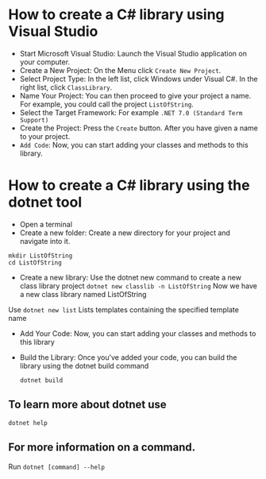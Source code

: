 # How to create a C# library using Visual Studio

- Start Microsoft Visual Studio: Launch the Visual Studio application on your computer.
- Create a New Project: On the Menu click `Create New Project`.
- Select Project Type: In the left list, click Windows under Visual C#. In the right list, click `ClassLibrary`.
- Name Your Project: You can then proceed to give your project a name. For example, you could call the project `ListOfString`.
- Select the Target Framework: For example `.NET 7.0 (Standard Term Support)`
- Create the Project: Press the `Create` button. After you have given a name to your project.
- `Add Code`: Now, you can start adding your classes and methods to this library.

# How to create a C# library using the dotnet tool

- Open a terminal
- Create a new folder: Create a new directory for your project and navigate into it. 
```
mkdir ListOfString
cd ListOfString
```
- Create a new library: Use the dotnet new command to create a new class library project
  `dotnet new classlib -n ListOfString`
Now we have a new class library named ListOfString 

Use `dotnet new list`   Lists templates containing the specified template name

- Add Your Code: Now, you can start adding your classes and methods to this library

- Build the Library: Once you’ve added your code, you can build the library using the dotnet build command

  `dotnet build`

## To learn more about dotnet use
  `dotnet help`

## For more information on a command.
Run `dotnet [command] --help` 
  
